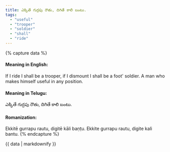 ```yaml
---
title: ఎక్కితే గుర్రపు రౌతు, దిగితే కాలి బంటు.
tags:
  - "useful"
  - "trooper"
  - "soldier"
  - "shall"
  - "ride"
---
```


{% capture data %}
#### Meaning in English:
If I ride I shall be a trooper, if I dismount I shall be a foot' soldier.
A man who makes himself useful in any position.

#### Meaning in Telugu:
ఎక్కితే గుర్రపు రౌతు, దిగితే కాలి బంటు.

#### Romanization:
Ekkitē gurrapu rautu, digitē kāli baṇṭu.
Ekkite gurrapu rautu, digite kali bantu.
{% endcapture %}

{{ data | markdownify }}

